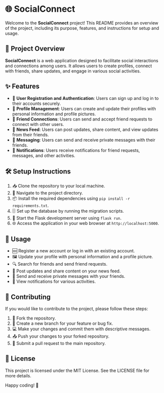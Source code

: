 
# 🌐 SocialConnect

Welcome to the **SocialConnect** project! This README provides an overview of the project, including its purpose, features, and instructions for setup and usage.

## 📖 Project Overview
**SocialConnect** is a web application designed to facilitate social interactions and connections among users. It allows users to create profiles, connect with friends, share updates, and engage in various social activities.

## ✨ Features
- 🔐 **User Registration and Authentication**: Users can sign up and log in to their accounts securely.
- 📝 **Profile Management**: Users can create and update their profiles with personal information and profile pictures.
- 🤝 **Friend Connections**: Users can send and accept friend requests to connect with other users.
- 📰 **News Feed**: Users can post updates, share content, and view updates from their friends.
- 💬 **Messaging**: Users can send and receive private messages with their friends.
- 🔔 **Notifications**: Users receive notifications for friend requests, messages, and other activities.

## 🛠️ Setup Instructions
1. 📥 Clone the repository to your local machine.
2. 📂 Navigate to the project directory.
3. 📦 Install the required dependencies using `pip install -r requirements.txt`.
4. 🗄️ Set up the database by running the migration scripts.
5. 🚀 Start the Flask development server using `flask run`.
6. 🌐 Access the application in your web browser at `http://localhost:5000`.

## 🚀 Usage
- 🆕 Register a new account or log in with an existing account.
- 🖼️ Update your profile with personal information and a profile picture.
- 🔍 Search for friends and send friend requests.
- 📝 Post updates and share content on your news feed.
- 💌 Send and receive private messages with your friends.
- 🔔 View notifications for various activities.

## 🤝 Contributing
If you would like to contribute to the project, please follow these steps:
1. 🍴 Fork the repository.
2. 🌿 Create a new branch for your feature or bug fix.
3. 💻 Make your changes and commit them with descriptive messages.
4. 📤 Push your changes to your forked repository.
5. 🔄 Submit a pull request to the main repository.

## 📄 License
This project is licensed under the MIT License. See the LICENSE file for more details.

Happy coding! 🎉